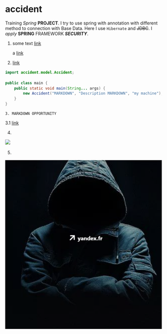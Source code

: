 # accident

Training *Spring* **PROJECT**. I try to use spring with annotation with different method to connection with Base Data.
Here I use `Hibernate` and ~~JDBC~~. I _apply_ __SPRING__ FRAMEWORK ***SECURITY***.

1. some text [link](https://job4j.ru)
   
     a [link](https://images.app.goo.gl/r7VjL5dSJC5Q9pT49)
   
2. [link](./README.md)

```java
import accident.model.Accident;

public class main {
    public static void main(String... args) {
        new Accident("MARKDOWN", "Description MARKDOWN", "my machine");
    }
}
```

```
3. MARKDOWN OPPORTUNITY
```

   3.1 [link](https://images.app.goo.gl/SVHcQCG4wi73sMpW6)


4.
<img src="https://is1-ssl.mzstatic.com/image/thumb/Purple62/v4/e2/93/56/e29356f6-a7a5-0aa3-0969-1c2be8630815/AppIcon-1x_U007emarketing-85-220-0-7.png/246x0w.jpg" />


5.
 ![IMAGE](src/main/resources/Screenshot_1.png "Описание будет тут")